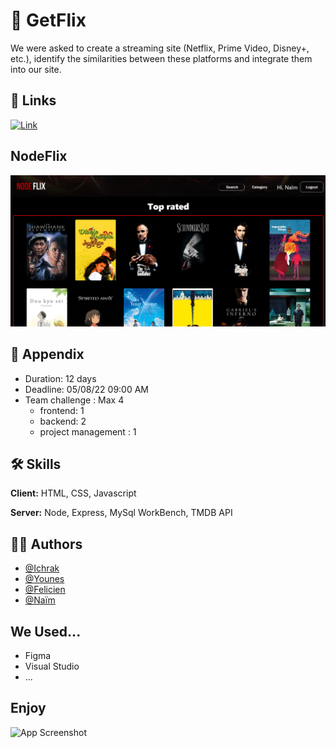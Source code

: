
# 🧠 GetFlix

We were asked to create a streaming site (Netflix, Prime Video, Disney+, etc.), identify the similarities between these platforms and integrate them into our site.



## 🔗 Links
[![Link](https://img.shields.io/badge/Link-NodeFlix-green?labelColor=Green&style=flat&link=https://github.com/Saidi-Naim)](https://github.com/Saidi-Naim)

## NodeFlix

![Screenshot](https://github.com/Saidi-Naim/getflix-project/blob/design/public/Images/ScreenNodeFlix.png)

## 🚀 Appendix

- Duration: 12 days
- Deadline: 05/08/22 09:00 AM
- Team challenge : Max 4
    - frontend: 1
    - backend: 2
    - project management : 1


## 🛠 Skills
**Client:** HTML, CSS, Javascript

**Server:** Node, Express, MySql WorkBench, TMDB API


## 👯‍♀️ Authors

- [@Ichrak](https://github.com/AIchrak)
- [@Younes](https://github.com/ElmiriYounes)
- [@Felicien](https://github.com/feldeh)
- [@Naïm](https://github.com/Saidi-Naim)

## We Used...

- Figma
- Visual Studio
- ...
## Enjoy

![App Screenshot](https://media.giphy.com/media/nwleaG1TObWsE/giphy.gif)

